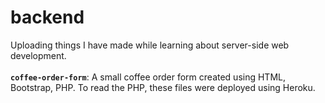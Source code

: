 # backend
Uploading things I have made while learning about server-side web development.
<br/><br/>
**`coffee-order-form`**: A small coffee order form created using HTML, Bootstrap, PHP. To read the PHP, these files were deployed using Heroku.
<br/>
